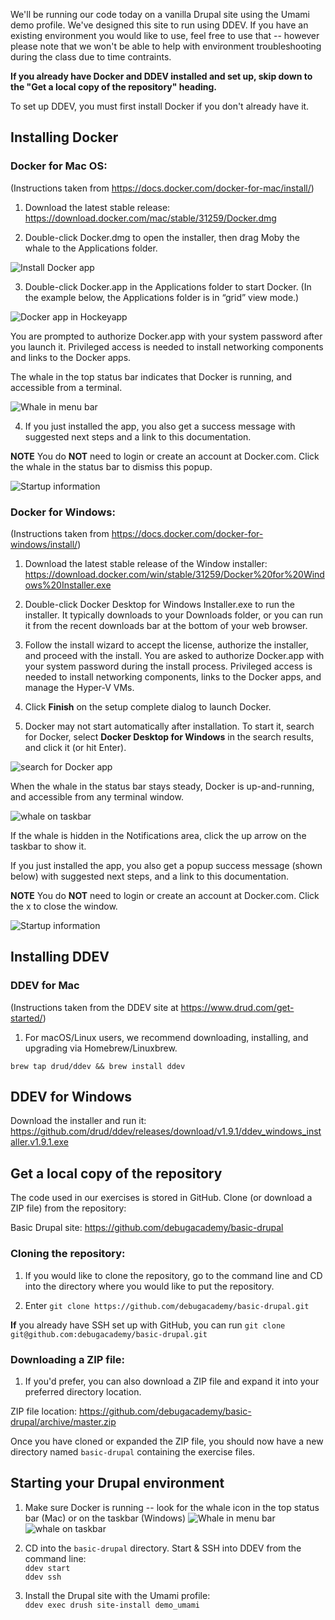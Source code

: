 We'll be running our code today on a vanilla Drupal site using the Umami demo profile. We've designed this site to run using DDEV. If you have an existing environment you would like to use, feel free to use that -- however please note that we won't be able to help with environment troubleshooting during the class due to time contraints.

**If you already have Docker and DDEV installed and set up, skip down to the "Get a local copy of the repository" heading.**



To set up DDEV, you must first install Docker if you don't already have it.

## Installing Docker

### Docker for Mac OS:
(Instructions taken from https://docs.docker.com/docker-for-mac/install/)

1.  Download the latest stable release:
https://download.docker.com/mac/stable/31259/Docker.dmg

2. Double-click Docker.dmg to open the installer, then drag Moby the whale to the Applications folder.

![Install Docker app](https://docs.docker.com/docker-for-mac/images/docker-app-drag.png)

3. Double-click Docker.app in the Applications folder to start Docker. (In the example below, the Applications folder is in “grid” view mode.)

![Docker app in Hockeyapp](https://docs.docker.com/docker-for-mac/images/docker-app-in-apps.png)

You are prompted to authorize Docker.app with your system password after you launch it. Privileged access is needed to install networking components and links to the Docker apps.

The whale in the top status bar indicates that Docker is running, and accessible from a terminal.

![Whale in menu bar](https://docs.docker.com/docker-for-mac/images/whale-in-menu-bar.png)

4. If you just installed the app, you also get a success message with suggested next steps and a link to this documentation. 

**NOTE** You do **NOT** need to login or create an account at Docker.com. Click the whale in the status bar to dismiss this popup.

![Startup information](https://docs.docker.com/docker-for-mac/images/mac-install-success-docker-cloud.png)

### Docker for Windows:
(Instructions taken from https://docs.docker.com/docker-for-windows/install/)

1. Download the latest stable release of the Window installer: https://download.docker.com/win/stable/31259/Docker%20for%20Windows%20Installer.exe

2. Double-click Docker Desktop for Windows Installer.exe to run the installer.
It typically downloads to your Downloads folder, or you can run it from the recent downloads bar at the bottom of your web browser.

3. Follow the install wizard to accept the license, authorize the installer, and proceed with the install.
You are asked to authorize Docker.app with your system password during the install process. Privileged access is needed to install networking components, links to the Docker apps, and manage the Hyper-V VMs.

4. Click **Finish** on the setup complete dialog to launch Docker.

5. Docker may not start automatically after installation. To start it, search for Docker, select **Docker Desktop for Windows** in the search results, and click it (or hit Enter).

![search for Docker app](https://docs.docker.com/docker-for-windows/images/docker-app-search.png)

When the whale in the status bar stays steady, Docker is up-and-running, and accessible from any terminal window.

![whale on taskbar](https://docs.docker.com/docker-for-windows/images/whale-icon-systray.png)

If the whale is hidden in the Notifications area, click the up arrow on the taskbar to show it.

If you just installed the app, you also get a popup success message (shown below) with suggested next steps, and a link to this documentation.

**NOTE** You do **NOT** need to login or create an account at Docker.com. Click the x to close the window.

![Startup information](https://docs.docker.com/docker-for-windows/images/docker-app-welcome.png)


## Installing DDEV

### DDEV for Mac

(Instructions taken from the DDEV site at https://www.drud.com/get-started/)

1. For macOS/Linux users, we recommend downloading, installing, and upgrading via Homebrew/Linuxbrew.

`brew tap drud/ddev && brew install ddev`

## DDEV for Windows

Download the installer and run it:
https://github.com/drud/ddev/releases/download/v1.9.1/ddev_windows_installer.v1.9.1.exe

## Get a local copy of the repository

The code used in our exercises is stored in GitHub. Clone (or download a ZIP file) from the repository:

Basic Drupal site: https://github.com/debugacademy/basic-drupal

### Cloning the repository:
1. If you would like to clone the repository, go to the command line and CD into the directory where you would like to put the repository. 

2. Enter 
`git clone https://github.com/debugacademy/basic-drupal.git`

**If** you already have SSH set up with GitHub, you can run
`git clone git@github.com:debugacademy/basic-drupal.git`

### Downloading a ZIP file:
1. If you'd prefer, you can also download a ZIP file and expand it into your preferred directory location.

ZIP file location: https://github.com/debugacademy/basic-drupal/archive/master.zip

Once you have cloned or expanded the ZIP file, you should now have a new directory named `basic-drupal` containing the exercise files.


## Starting your Drupal environment

1. Make sure Docker is running -- look for the whale icon in the top status bar (Mac) or on the taskbar (Windows)
![Whale in menu bar](https://docs.docker.com/docker-for-mac/images/whale-in-menu-bar.png)
![whale on taskbar](https://docs.docker.com/docker-for-windows/images/whale-icon-systray.png)

2. CD into the `basic-drupal` directory. Start & SSH into DDEV from the command line:  
`ddev start`  
`ddev ssh`

3. Install the Drupal site with the Umami profile:  
`ddev exec drush site-install demo_umami`
